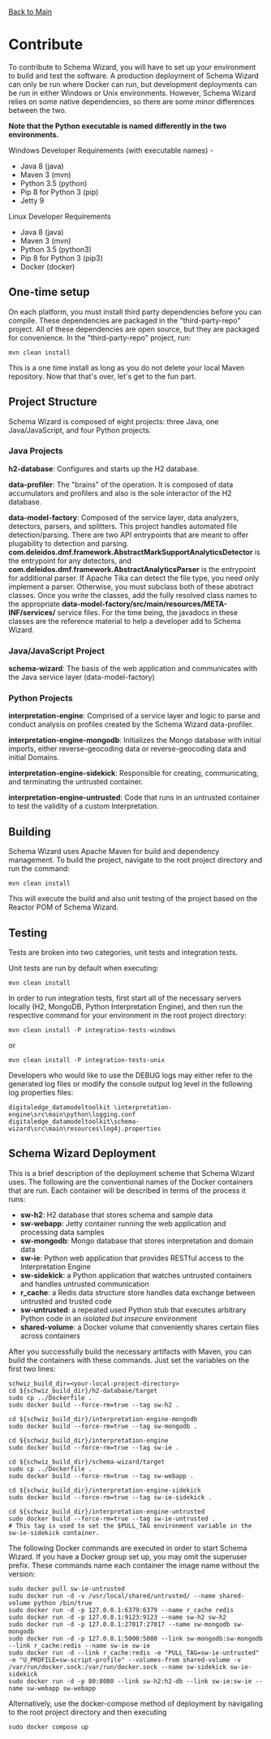 [Back to Main](https://github.com/deleidos/de-schema-wizard/#schema-wizard)

# Contribute
To contribute to Schema Wizard, you will have to set up your environment to build and test the software.  A production deployment of Schema Wizard can only be run where Docker can run, but development deployments can be run in either Windows or Unix environments.  However, Schema Wizard relies on some native dependencies, so there are some minor differences between the two.

**Note that the Python executable is named differently in the two environments.**

Windows Developer Requirements (with executable names) -
* Java 8 (java)
* Maven 3 (mvn)
* Python 3.5 (python)
* Pip 8 for Python 3 (pip)
* Jetty 9
               
Linux Developer Requirements
* Java 8 (java)
* Maven 3 (mvn)
* Python 3.5 (python3)
* Pip 8 for Python 3 (pip3)
* Docker (docker)

## One-time setup

On each platform, you must install third party dependencies before you can compile.  These dependencies are packaged in the "third-party-repo" project.  All of these dependencies are open source, but they are packaged for convenience.  In the "third-party-repo" project, run:

	mvn clean install

This is a one time install as long as you do not delete your local Maven repository.  Now that that's over, let's get to the fun part.

## Project Structure
Schema Wizard is composed of eight projects: three Java, one Java/JavaScript, and four Python projects. 

### Java Projects
**h2-database**: Configures and starts up the H2 database.


**data-profiler**: The "brains" of the operation. It is composed of data accumulators and profilers and also is the sole interactor of the H2 database.


**data-model-factory**: Composed of the service layer, data analyzers, detectors, parsers, and splitters.  This project handles automated file detection/parsing.  There are two API entrypoints that are meant to offer plugability to detection and parsing.  **com.deleidos.dmf.framework.AbstractMarkSupportAnalyticsDetector** is the entrypoint for any detectors, and **com.deleidos.dmf.framework.AbstractAnalyticsParser** is the entrypoint for additional parser.  If Apache Tika can detect the file type, you need only implement a parser.  Otherwise, you must subclass both of these abstract classes.  Once you write the classes, add the fully resolved class names to the appropriate **data-model-factory/src/main/resources/META-INF/services/** service files.  For the time being, the javadocs in these classes are the reference material to help a developer add to Schema Wizard.


### Java/JavaScript Project
**schema-wizard**: The basis of the web application and communicates with the Java service layer (data-model-factory)


### Python Projects
**interpretation-engine**: Comprised of a service layer and logic to parse and conduct analysis on profiles created by the Schema Wizard data-profiler.


**interpretation-engine-mongodb**: Initializes the Mongo database with initial imports, either reverse-geocoding data or reverse-geocoding data and initial Domains.


**interpretation-engine-sidekick**: Responsible for creating, communicating, and terminating the untrusted container.


**interpretation-engine-untrusted**: Code that runs in an untrusted container to test the validity of a custom Interpretation.


## Building
Schema Wizard uses Apache Maven for build and dependency management. To build the project, navigate to the root project directory and run the command:
               
    mvn clean install
               
This will execute the build and also unit testing of the project based on the Reactor POM of Schema Wizard.

## Testing
Tests are broken into two categories, unit tests and integration tests.

Unit tests are run by default when executing:

    mvn clean install

In order to run integration tests, first start all of the necessary servers locally (H2, MongoDB, Python Interpretation Engine), and then run the respective command for your environment in the root project directory:

    mvn clean install -P integration-tests-windows
	
or
	
    mvn clean install -P integration-tests-unix
	
Developers who would like to use the DEBUG logs may either refer to the generated log files or modify the console output log level in the following log properties files:

	digitaledge_datamodeltoolkit \interpretation-engine\src\main\python\logging.conf
	digitaledge_datamodeltoolkit\schema-wizard\src\main\resources\log4j.properties

## Schema Wizard Deployment

This is a brief description of the deployment scheme that Schema Wizard uses.  The following are the conventional names of the Docker containers that are run.  Each container will be described in terms of the process it runs:
* **sw-h2**: H2 database that stores schema and sample data
* **sw-webapp**: Jetty container running the web application and processing data samples
* **sw-mongodb**: Mongo database that stores interpretation and domain data 
* **sw-ie**: Python web application that provides RESTful access to the Interpretation Engine
* **sw-sidekick**: a Python application that watches untrusted containers and handles untrusted communication
* **r_cache**: a Redis data structure store handles data exchange between untrusted and trusted code
* **sw-untrusted**: a repeated used Python stub that executes arbitrary Python code in an *isolated but insecure* environment
* **shared-volume**: a Docker volume that conveniently shares certain files across containers

After you successfully build the necessary artifacts with Maven, you can build the containers with these commands.  Just set the variables on the first two lines:

	schwiz_build_dir=<your-local-project-directory>
	cd ${schwiz_build_dir}/h2-database/target
    sudo cp ../Dockerfile .
    sudo docker build --force-rm=true --tag sw-h2 .
            
    cd ${schwiz_build_dir}/interpretation-engine-mongodb
    sudo docker build --force-rm=true --tag sw-mongodb .
            
    cd ${schwiz_build_dir}/interpretation-engine
    sudo docker build --force-rm=true --tag sw-ie .
            
    cd ${schwiz_build_dir}/schema-wizard/target
    sudo cp ../Dockerfile .
    sudo docker build --force-rm=true --tag sw-webapp .
            
    cd ${schwiz_build_dir}/interpretation-engine-sidekick
    sudo docker build --force-rm=true --tag sw-ie-sidekick .
            
    cd ${schwiz_build_dir}/interpretation-engine-untrusted
    sudo docker build --force-rm=true --tag sw-ie-untrusted .
    # This tag is used to set the $PULL_TAG environment variable in the sw-ie-sidekick container.

The following Docker commands are executed in order to start Schema Wizard.  If you have a Docker group set up, you may omit the superuser prefix.  These commands name each container the image name without the version:

    sudo docker pull sw-ie-untrusted
    sudo docker run -d -v /usr/local/shared/untrusted/ --name shared-volume python /bin/true
    sudo docker run -d -p 127.0.0.1:6379:6379 --name r_cache redis
    sudo docker run -d -p 127.0.0.1:9123:9123 --name sw-h2 sw-h2
    sudo docker run -d -p 127.0.0.1:27017:27017 --name sw-mongodb sw-mongodb
    sudo docker run -d -p 127.0.0.1:5000:5000 --link sw-mongodb:sw-mongodb --link r_cache:redis --name sw-ie sw-ie
    sudo docker run -d --link r_cache:redis -e "PULL_TAG=sw-ie-untrusted" -e "U_PROFILE=sw-script-profile" --volumes-from shared-volume -v /var/run/docker.sock:/var/run/docker.sock --name sw-sidekick sw-ie-sidekick
    sudo docker run -d -p 80:8080 --link sw-h2:h2-db --link sw-ie:sw-ie --name sw-webapp sw-webapp
               
Alternatively, use the docker-compose method of deployment by navigating to the root project directory and then executing

    sudo docker compose up
               
[//]: # (Links)

